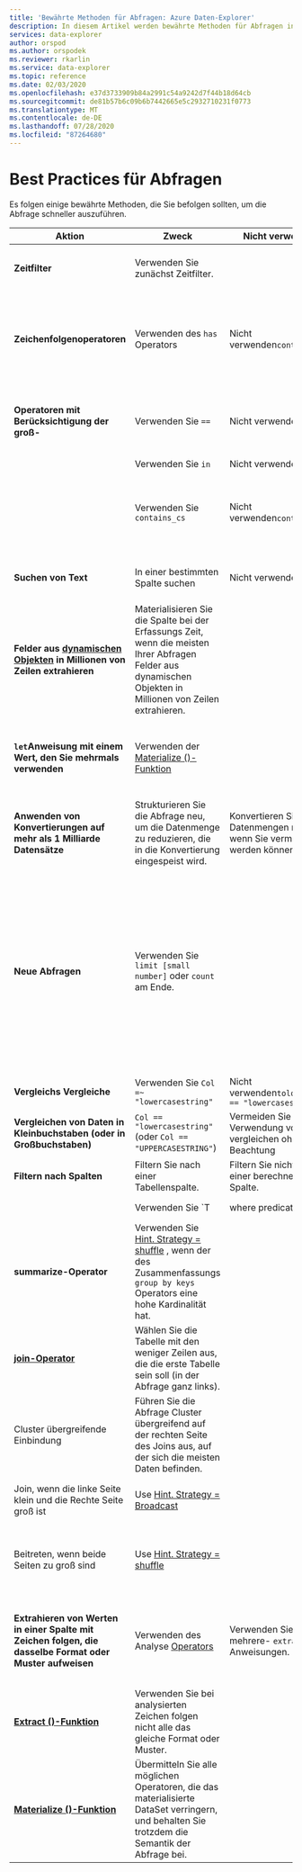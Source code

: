 ```yaml
---
title: 'Bewährte Methoden für Abfragen: Azure Daten-Explorer'
description: In diesem Artikel werden bewährte Methoden für Abfragen in Azure Daten-Explorer beschrieben.
services: data-explorer
author: orspod
ms.author: orspodek
ms.reviewer: rkarlin
ms.service: data-explorer
ms.topic: reference
ms.date: 02/03/2020
ms.openlocfilehash: e37d3733909b84a2991c54a9242d7f44b18d64cb
ms.sourcegitcommit: de81b57b6c09b6b7442665e5c2932710231f0773
ms.translationtype: MT
ms.contentlocale: de-DE
ms.lasthandoff: 07/28/2020
ms.locfileid: "87264680"
---
```

# <a name="query-best-practices"></a>Best Practices für Abfragen

Es folgen einige bewährte Methoden, die Sie befolgen sollten, um die Abfrage schneller auszuführen.

|Aktion  |Zweck  |Nicht verwenden  |Notizen  |
|---------|---------|---------|---------|
| **Zeitfilter** | Verwenden Sie zunächst Zeitfilter. ||Kusto ist für die Verwendung von Zeit Filtern stark optimiert.| 
|**Zeichenfolgenoperatoren**      | Verwenden des `has` Operators     | Nicht verwenden`contains`     | Wenn Sie nach vollständigen Token suchen, `has` funktioniert besser, da keine Teil Zeichenfolgen gesucht werden.   |
|**Operatoren mit Berücksichtigung der groß-**     |  Verwenden Sie `==`       | Nicht verwenden`=~`       |  Verwenden Sie nach Möglichkeit die Operatoren mit Berücksichtigung der groß-       |
| | Verwenden Sie `in` | Nicht verwenden`in~`|
|  | Verwenden Sie `contains_cs`         | Nicht verwenden`contains`        | Wenn Sie verwenden `has` / `has_cs` und nicht verwenden können `contains` / `contains_cs` , ist das noch besser. |
| **Suchen von Text**    |    In einer bestimmten Spalte suchen     |    Nicht verwenden`*`    |   `*`führt eine Volltextsuche über alle Spalten hinweg durch.    |
| **Felder aus [dynamischen Objekten](./scalar-data-types/dynamic.md) in Millionen von Zeilen extrahieren**    |  Materialisieren Sie die Spalte bei der Erfassungs Zeit, wenn die meisten Ihrer Abfragen Felder aus dynamischen Objekten in Millionen von Zeilen extrahieren.      |         | Auf diese Weise zahlen Sie nur einmal für die Spalten Extraktion.    |
| **`let`Anweisung mit einem Wert, den Sie mehrmals verwenden** | Verwenden der [Materialize ()-Funktion](./materializefunction.md) |  |   Weitere Informationen zur Verwendung von finden Sie unter `materialize()` [Materialize ()](materializefunction.md).|
| **Anwenden von Konvertierungen auf mehr als 1 Milliarde Datensätze**| Strukturieren Sie die Abfrage neu, um die Datenmenge zu reduzieren, die in die Konvertierung eingespeist wird.| Konvertieren Sie große Datenmengen nicht, wenn Sie vermieden werden können. | |
| **Neue Abfragen** | Verwenden Sie `limit [small number]` oder `count` am Ende. | |     Das Ausführen von ungebundenen Abfragen über unbekannte Datasets kann GSB der Ergebnisse ergeben, die an den Client zurückgegeben werden. Dies führt zu einer langsamen Antwort und einem ausgelasteten Cluster.|
| **Vergleichs Vergleiche** | Verwenden Sie `Col =~ "lowercasestring"` | Nicht verwenden`tolower(Col) == "lowercasestring"` |
| **Vergleichen von Daten in Kleinbuchstaben (oder in Großbuchstaben)** | `Col == "lowercasestring"` (oder `Col == "UPPERCASESTRING"`) | Vermeiden Sie die Verwendung von vergleichen ohne Beachtung||
| **Filtern nach Spalten** |  Filtern Sie nach einer Tabellenspalte.|Filtern Sie nicht nach einer berechneten Spalte. | |
| | Verwenden Sie `T | where predicate(<expression>)` | Nicht verwenden`T | extend _value = <expression> | where predicate(_value)` ||
| **summarize-Operator** |  Verwenden Sie [Hint. Strategy = shuffle](./shufflequery.md) , wenn der des Zusammenfassungs `group by keys` Operators eine hohe Kardinalität hat. | | Hohe Kardinalität liegt idealerweise über 1 Million.|
|**[join-Operator](./joinoperator.md)** | Wählen Sie die Tabelle mit den weniger Zeilen aus, die die erste Tabelle sein soll (in der Abfrage ganz links). ||
| Cluster übergreifende Einbindung |Führen Sie die Abfrage Cluster übergreifend auf der rechten Seite des Joins aus, auf der sich die meisten Daten befinden. ||
|Join, wenn die linke Seite klein und die Rechte Seite groß ist | Use [Hint. Strategy = Broadcast](./broadcastjoin.md) || Small bezieht sich auf bis zu 100.000 Datensätze. |
|Beitreten, wenn beide Seiten zu groß sind | Use [Hint. Strategy = shuffle](./shufflequery.md) || Verwenden Sie, wenn der joinschlüssel über eine hohe Kardinalität verfügt.|
|**Extrahieren von Werten in einer Spalte mit Zeichen folgen, die dasselbe Format oder Muster aufweisen**|  Verwenden des Analyse [Operators](./parseoperator.md) | Verwenden Sie nicht mehrere- `extract()` Anweisungen.  | Beispielsweise werden Werte wie`"Time = <time>, ResourceId = <resourceId>, Duration = <duration>, ...."`
|**[Extract ()-Funktion](./extractfunction.md)**| Verwenden Sie bei analysierten Zeichen folgen nicht alle das gleiche Format oder Muster.| |Extrahieren Sie die erforderlichen Werte mithilfe eines Regex.|
| **[Materialize ()-Funktion](./materializefunction.md)** | Übermitteln Sie alle möglichen Operatoren, die das materialisierte DataSet verringern, und behalten Sie trotzdem die Semantik der Abfrage bei. | |Beispielsweise Filter oder nur erforderliche Spalten.

